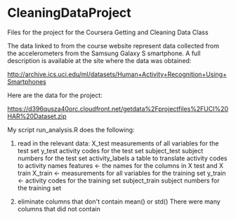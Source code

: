 CleaningDataProject
===================

Files for the project for the Coursera Getting and Cleaning Data Class

The data linked to from the course website represent data collected from the accelerometers from the Samsung Galaxy S smartphone. A full description is available at the site where the data was obtained: 

http://archive.ics.uci.edu/ml/datasets/Human+Activity+Recognition+Using+Smartphones 

Here are the data for the project: 

https://d396qusza40orc.cloudfront.net/getdata%2Fprojectfiles%2FUCI%20HAR%20Dataset.zip 

My script run_analysis.R does the following:

1) read in the relevant data:
X_test measurements of all variables for the test set
y_test activity codes for the test set
subject_test subject numbers for the test set
activity_labels a table to translate activity codes to activity names
features <- the names for the columns in X test and X train
X_train <- measurements for all variables for the training set
y_train <- activity codes for the training set
subject_train subject numbers for the training set

2) eliminate columns that don't contain mean() or std()
There were many columns that did not contain

